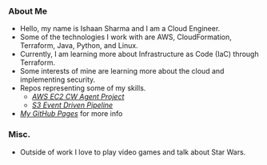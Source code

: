 ### About Me
- Hello, my name is Ishaan Sharma and I am a Cloud Engineer.
- Some of the technologies I work with are AWS, CloudFormation, Terraform, Java, Python, and Linux.
- Currently, I am learning more about Infrastructure as Code (IaC) through Terraform.
- Some interests of mine are learning more about the cloud and implementing security.
- Repos representing some of my skills.
    - [*AWS EC2 CW Agent Project*](https://github.com/Isharma-mi/aws-terra-ec2-cw-agent)
    - [*S3 Event Driven Pipeline*](https://github.com/Isharma-mi/s3-event-driven-pipeline)
- [*My GitHub Pages*](https://isharma-mi.github.io/) for more info
 
### Misc.
- Outside of work I love to play video games and talk about Star Wars.

<!--
**Isharma-mi/isharma-mi** is a ✨ _special_ ✨ repository because its `README.md` (this file) appears on your GitHub profile.

Here are some ideas to get you started:

- 🔭 I’m currently working on ...
- 🌱 I’m currently learning ...
- 👯 I’m looking to collaborate on ...
- 🤔 I’m looking for help with ...
- 💬 Ask me about ...
- 📫 How to reach me: ...
- 😄 Pronouns: ...
- ⚡ Fun fact: ...
-->
